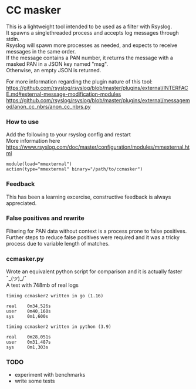 # CC masker

This is a lightweight tool intended to be used as a filter with Rsyslog.  
It spawns a singlethreaded process and accepts log messages through stdin.  
Rsyslog will spawn more processes as needed, and expects to receive messages in the same
order.  
If the message contains a PAN number, it returns the message with a masked PAN in a JSON
key named "msg".  
Otherwise, an empty JSON is returned.  

For more information regarding the plugin nature of this tool:  
https://github.com/rsyslog/rsyslog/blob/master/plugins/external/INTERFACE.md#external-message-modification-modules  
https://github.com/rsyslog/rsyslog/blob/master/plugins/external/messagemod/anon_cc_nbrs/anon_cc_nbrs.py

### How to use
Add the following to your rsyslog config and restart  
More information here https://www.rsyslog.com/doc/master/configuration/modules/mmexternal.html
```
module(load="mmexternal")
action(type="mmexternal" binary="/path/to/ccmasker")
```

### Feedback
This has been a learning excercise, constructive feedback is always appreciated.

### False positives and rewrite
Filtering for PAN data without context is a process prone to false positives.  
Further steps to reduce false positives were required and it was a tricky process due to
variable length of matches.  

### ccmasker.py
Wrote an equivalent python script for comparison and it is actually faster ¯\_(ツ)_/¯  
A test with 748mb of real logs
```
timing ccmasker2 written in go (1.16)

real    0m34,526s
user    0m40,160s
sys     0m1,600s

timing ccmasker2 written in python (3.9)

real    0m28,051s
user    0m31,487s
sys     0m1,303s
```

### TODO
* experiment with benchmarks  
* write some tests
